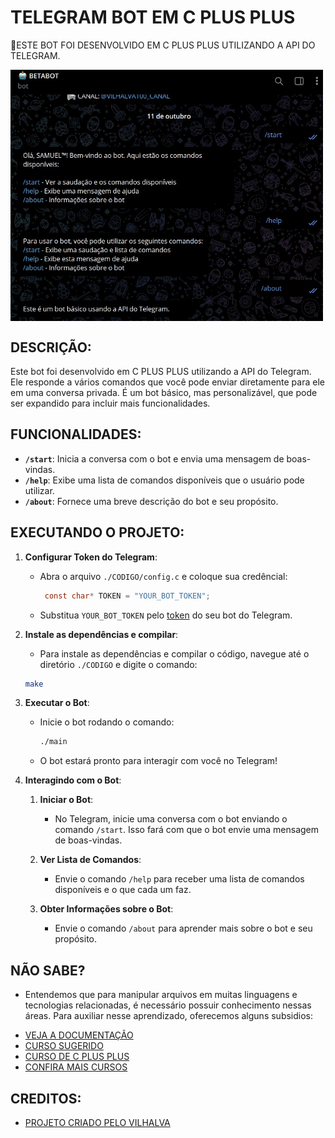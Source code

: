 # TELEGRAM BOT EM C PLUS PLUS
🤤ESTE BOT FOI DESENVOLVIDO EM C PLUS PLUS UTILIZANDO A API DO TELEGRAM.

<img src="FOTO.jpg" align="center" width="500"> <br>

## DESCRIÇÃO:
Este bot foi desenvolvido em C PLUS PLUS utilizando a API do Telegram. Ele responde a vários comandos que você pode enviar diretamente para ele em uma conversa privada. É um bot básico, mas personalizável, que pode ser expandido para incluir mais funcionalidades.

## FUNCIONALIDADES:
- **`/start`**: Inicia a conversa com o bot e envia uma mensagem de boas-vindas.
- **`/help`**: Exibe uma lista de comandos disponíveis que o usuário pode utilizar.
- **`/about`**: Fornece uma breve descrição do bot e seu propósito.

## EXECUTANDO O PROJETO:
1. **Configurar Token do Telegram**:
   - Abra o arquivo `./CODIGO/config.c` e coloque sua credêncial:
     ```c
      const char* TOKEN = "YOUR_BOT_TOKEN";
     ```
   - Substitua `YOUR_BOT_TOKEN` pelo [token](https://t.me/BotFather) do seu bot do Telegram.

2. **Instale as dependências e compilar**:
   - Para instale as dependências e compilar o código, navegue até o diretório `./CODIGO` e digite o comando:
   ```bash
   make
   ```

3. **Executar o Bot**:
   - Inicie o bot rodando o comando:
     ```bash
     ./main
     ```
   - O bot estará pronto para interagir com você no Telegram!

4. **Interagindo com o Bot**:
   1. **Iniciar o Bot**:
      - No Telegram, inicie uma conversa com o bot enviando o comando `/start`. Isso fará com que o bot envie uma mensagem de boas-vindas.

   2. **Ver Lista de Comandos**:
      - Envie o comando `/help` para receber uma lista de comandos disponíveis e o que cada um faz.

   3. **Obter Informações sobre o Bot**:
      - Envie o comando `/about` para aprender mais sobre o bot e seu propósito.

## NÃO SABE?
- Entendemos que para manipular arquivos em muitas linguagens e tecnologias relacionadas, é necessário possuir conhecimento nessas áreas. Para auxiliar nesse aprendizado, oferecemos alguns subsidios:
* [VEJA A DOCUMENTAÇÃO](https://core.telegram.org/bots/api)
* [CURSO SUGERIDO](https://github.com/VILHALVA/CURSO-DE-TELEBOT)
* [CURSO DE C PLUS PLUS](https://github.com/VILHALVA/CURSO-DE-C-PLUS-PLUS)
* [CONFIRA MAIS CURSOS](https://github.com/VILHALVA?tab=repositories&q=+topic:CURSO)

## CREDITOS:
- [PROJETO CRIADO PELO VILHALVA](https://github.com/VILHALVA)

